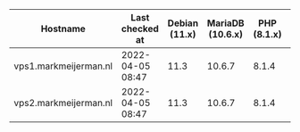 | Hostname              | Last checked at  | Debian (11.x) | MariaDB (10.6.x) | PHP (8.1.x)                                 | Nginx (1.20.x) | Composer (2.1.x) | RabbitMQ (3.9.11) | Erlang (24) |
|-----------------------|------------------|---------------|------------------|---------------------------------------------|----------------|------------------|-------------------|-------------|
| vps1.markmeijerman.nl | 2022-04-05 08:47 | 11.3 | 10.6.7 | 8.1.4 | 1.20.2 | 2.3.2 |  |  |
| vps2.markmeijerman.nl | 2022-04-05 08:47 | 11.3 | 10.6.7 | 8.1.4 | 1.20.2 | 2.3.2 | 3.9.11 | 23 |
